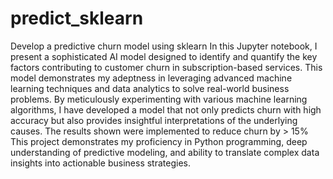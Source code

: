 # predict_sklearn
Develop a predictive churn model using sklearn
In this Jupyter notebook, I present a sophisticated AI model designed to identify and quantify the key factors contributing to customer churn in subscription-based services. This model demonstrates my adeptness in leveraging advanced machine learning techniques and data analytics to solve real-world business problems. By meticulously experimenting with various machine learning algorithms, I have developed a model that not only predicts churn with high accuracy but also provides insightful interpretations of the underlying causes. The results shown were implemented to reduce churn by > 15% This project demonstrates my proficiency in Python programming, deep understanding of predictive modeling, and ability to translate complex data insights into actionable business strategies.
